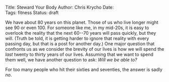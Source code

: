 Title: Steward Your Body
Author:	Chris Krycho
Date:	
Tags: fitness
Status:	draft

We have about 80 years on this planet. Those of us who live longer might see 90 or even 100. For someone like me, in my mid-20s, it is easy to overlook the reality that the next 60--70 years will pass quickly, but they will. (Truth be told, it is getting harder to ignore that reality with every passing day, but that is a post for another day.) One major question that confronts us as we consider the brevity of our lives is how we will spend the *last* twenty to thirty years of our lives. Assuming that we want to spend them well, we have another question to ask: *Will we be _able_ to?*

For too many people who hit their sixties and seventies, the answer is sadly *no*.
